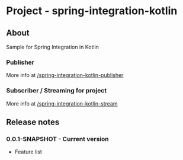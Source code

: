 # Project - spring-integration-kotlin

## About

Sample for Spring Integration in Kotlin

### Publisher

More info at [/spring-integration-kotlin-publisher](/spring-integration-kotlin-publisher)

### Subscriber / Streaming for project

More info at [/spring-integration-kotlin-stream](/spring-integration-kotlin-stream)

## Release notes

### 0.0.1-SNAPSHOT - Current version

* Feature list